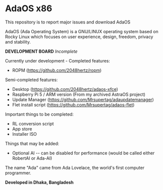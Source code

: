# AdaOS x86

This repository is to report major issues and download AdaOS

AdaOS (Ada Operating System) is a GNU/LINUX operating system based on Rocky Linux which focuses on user experience, design, freedom, privacy and stability.

**DEVELOPMENT BOARD**
*Incomplete*

Currently under development -
Completed features:
- ROPM (https://github.com/2048hertz/ropm)

Semi-completed features:
- Desktop (https://github.com/2048hertz/adaos-xfce)
- Raspberry Pi 5 / ARM version (From my archived AstraOS project)
- Update Manager (https://github.com/Mrsupertag/adaupdatemanager)
- Flet install script (https://github.com/Mrsupertag/adaos-flet)

Important things to be completed:
- RL conversion script
- App store
- Installer ISO

Things that may be added:
- Optional AI -- can be disabled for performance (would be called either RobertAI or Ada-AI)

The name "Ada" came from Ada Lovelace, the world's first computer programmer.

**Developed in Dhaka, Bangladesh**

